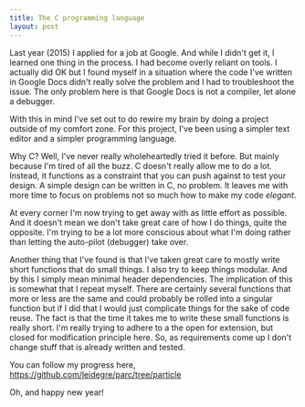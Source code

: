 ```yaml
---
title: The C programming language
layout: post
---
```


Last year (2015) I applied for a job at Google. And while I didn't get it, I learned one thing in the process. I had become overly reliant on tools. I actually did OK but I found myself in a situation where the code I've written in Google Docs didn't really solve the problem and I had to troubleshoot the issue. The only problem here is that Google Docs is not a compiler, let alone a debugger.

With this in mind I've set out to do rewire my brain by doing a project outside of my comfort zone. For this project, I've been using a simpler text editor and a simpler programming language.

Why C? Well, I've never really wholeheartedly tried it before. But mainly because I'm tired of all the buzz. C doesn't really allow me to do a lot. Instead, it functions as a constraint that you can push against to test your design. A simple design can be written in C, no problem. It leaves me with more time to focus on problems not so much how to make my code *elegant*.

At every corner I'm now trying to get away with as little effort as possible. And it doesn't mean we don't take great care of how I do things, quite the opposite. I'm trying to be a lot more conscious about what I'm doing rather than letting the auto-pilot (debugger) take over.

Another thing that I've found is that I've taken great care to mostly write short functions that do small things. I also try to keep things modular. And by this I simply mean minimal header dependencies. The implication of this is somewhat that I repeat myself. There are certainly several functions that more or less are the same and could probably be rolled into a singular function but if I did that I would just complicate things for the sake of code reuse. The fact is that the time it takes me to write these small functions is really short. I'm really trying to adhere to a the open for extension, but closed for modification principle here. So, as requirements come up I don't change stuff that is already written and tested.

You can follow my progress here, https://github.com/leidegre/parc/tree/particle

Oh, and happy new year!



